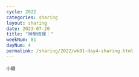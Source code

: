 ```yaml
---
cycle: 2022
categories: sharing
layout: sharing
date: 2023-07-20
title: "神學梳理："
weekNum: 81
dayNum: 4
permalink: /sharing/2022/wk81-day4-sharing.html
---
```

[](https://eccseattle.github.io/media/sharing/2022/wk081/2023-07-20-bin.m4a)

`小錢`
